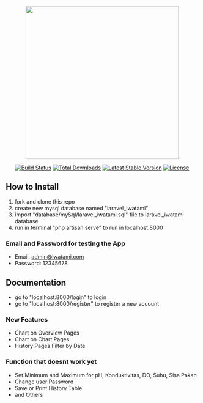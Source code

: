<p align="center"><a href="https://laravel.com" target="_blank"><img src="https://raw.githubusercontent.com/laravel/art/master/logo-lockup/5%20SVG/2%20CMYK/1%20Full%20Color/laravel-logolockup-cmyk-red.svg" width="400"></a></p>

<p align="center">
<a href="https://travis-ci.org/laravel/framework"><img src="https://travis-ci.org/laravel/framework.svg" alt="Build Status"></a>
<a href="https://packagist.org/packages/laravel/framework"><img src="https://img.shields.io/packagist/dt/laravel/framework" alt="Total Downloads"></a>
<a href="https://packagist.org/packages/laravel/framework"><img src="https://img.shields.io/packagist/v/laravel/framework" alt="Latest Stable Version"></a>
<a href="https://packagist.org/packages/laravel/framework"><img src="https://img.shields.io/packagist/l/laravel/framework" alt="License"></a>
</p>

## How to Install

1. fork and clone this repo
2. create new mysql database named "laravel_iwatami"
3. import "database/mySql/laravel_iwatami.sql" file to laravel_iwatami database
4. run in terminal "php artisan serve" to run in localhost:8000


### Email and Password for testing the App
- Email: admin@iwatami.com
- Password: 12345678


## Documentation

- go to "localhost:8000/login" to login
- go to "localhost:8000/register" to register a new account

### New Features
- Chart on Overview Pages
- Chart on Chart Pages
- History Pages Filter by Date

### Function that doesnt work yet
- Set Minimum and Maximum for pH, Konduktivitas, DO, Suhu, Sisa Pakan
- Change user Password
- Save or Print History Table
- and Others
